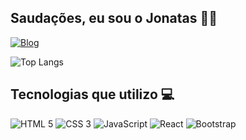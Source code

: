 ## Saudações, eu sou o Jonatas 👨‍💻

[![Blog](https://img.shields.io/badge/LinkedIn-0077B5?style=for-the-badge&logo=linkedin&logoColor=white)](https://www.linkedin.com/in/jonatas-evangelista/)

![Top Langs](https://github-readme-stats.vercel.app/api/top-langs/?username=jonatas-souza21&hide_progress=true&theme=dracula)

## Tecnologias que utilizo 💻
<div style="display: inline-block">
    <img src="https://img.shields.io/badge/HTML5-E34F26?style=for-the-badge&logo=html5&logoColor=white" alt="HTML 5"></img>
    <img src="https://img.shields.io/badge/CSS3-1572B6?style=for-the-badge&logo=css3&logoColor=white" alt="CSS 3"></img>
    <img src="https://img.shields.io/badge/JavaScript-323330?style=for-the-badge&logo=javascript&logoColor=F7DF1E" alt="JavaScript"></img>
    <img src="https://img.shields.io/badge/React-20232A?style=for-the-badge&logo=react&logoColor=61DAFB" alt="React"></img>
    <img src="https://img.shields.io/badge/Bootstrap-563D7C?style=for-the-badge&logo=bootstrap&logoColor=white" alt="Bootstrap"></img>
</div>
